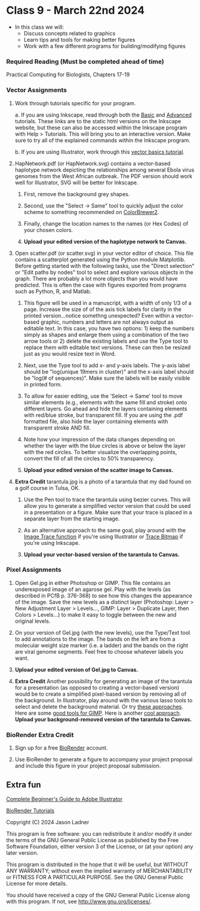 # Class 9 - March 22nd 2024
- In this class we will:
    - Discuss concepts related to graphics
    - Learn tips and tools for making better figures
    - Work with a few different programs for building/modifying figures

### Required Reading (**Must be completed ahead of time**)
Practical Computing for Biologists, Chapters 17-19


### Vector Assignments

1. Work through tutorials specific for your program. 

    a. If you are using Inkscape, read through both the [Basic](https://inkscape.org/en/doc/tutorials/basic/tutorial-basic.html) and [Advanced](https://inkscape.org/en/doc/tutorials/advanced/tutorial-advanced.html) tutorials. These links are to the static html versions on the Inkscape website, but these can also be accessed within the Inkscape program with Help > Tutorials. This will bring you to an interactive version. Make sure to try all of the explained commands within the Inkscape program. 

    b. If you are using Illustrator, work through this [vector basics tutorial](https://www.youtube.com/watch?v=GFY0_EMVYDw&feature=youtu.be).


1. HapNetwork.pdf (or HapNetwork.svg) contains a vector-based haplotype network depicting the relationships among several Ebola virus genomes from the West African outbreak. The PDF version should work well for Illustrator, SVG will be better for Inkscape.

    1. First, remove the background grey shapes. 

    2. Second, use the "Select -> Same" tool to quickly adjust the color scheme to something recommended on [ColorBrewer2](http://colorbrewer2.org). 

    3. Finally, change the location names to the names (or Hex Codes) of your chosen colors.

    4. **Upload your edited version of the haplotype network to Canvas.**

2. Open scatter.pdf (or scatter.svg) in your vector editor of choice. This file contains a scatterplot generated using the Python module Matplotlib. Before getting started with the following tasks, use the "Direct selection" or "Edit paths by nodes" tool to select and explore various objects in the graph. There are probably a lot more objects than you would have predicted. This is often the case with figures exported from programs such as Python, R, and Matlab. 

    1. This figure will be used in a manuscript, with a width of only 1/3 of a page. Increase the size of of the axis tick labels for clarity in the printed version...notice somethng unexpected? Even within a vector-based graphic, numbers and letters are not always output as editable text. In this case, you have two options: 1) keep the numbers simply as shapes and enlarge them using a combination of the two arrow tools or 2) delete the existing labels and use the Type tool to replace them with editable text versions. These can then be resized just as you would resize text in Word. 

    2. Next, use the Type tool to add x- and y-axis labels. The y-axis label should be "log(unique 19mers in cluster)" and the x-axis label should be "log(# of sequences)". Make sure the labels will be easily visible in printed form. 

    3. To allow for easier editing, use the 'Select -> Same' tool to move similar elements (e.g., elements with the same fill and stroke) onto different layers. Go ahead and hide the layers containing elements with red/blue stroke, but transparent fill. If you are using the .pdf formatted file, also hide the layer containing elements with transparent stroke AND fill. 

    4. Note how your impression of the data changes depending on whether the layer with the blue circles is above or below the layer with the red circles. To better visualize the overlapping points, convert the fill of all the circles to 50% transparency. 
    
    5. **Upload your edited version of the scatter image to Canvas.**

3. **Extra Credit** tarantula.jpg is a photo of a tarantula that my dad found on a golf course in Tulsa, OK. 
    1. Use the Pen tool to trace the tarantula using bezier curves. This will allow you to generate a simplified vector version that could be used in a presentation or a figure. Make sure that your trace is placed in a separate layer from the starting image. 

    2. As an alternative approach to the same goal, play around with the [Image Trace function](https://helpx.adobe.com/illustrator/using/image-trace.html) if you're using Illustrator or [Trace Bitmap](https://inkscape-manuals.readthedocs.io/en/latest/tracing-an-image.html) if you're using Inkscape.
    
    3.  **Upload your vector-based version of the tarantula to Canvas.**


### Pixel Assignments

1. Open Gel.jpg in either Photoshop or GIMP. This file contains an underexposed image of an agarose gel. Play with the levels (as described in PCfB p. 376-368) to see how this changes the appearance of the image. Save the new levels as a distinct layer (Photoshop: Layer > New Adjustment Layer > Levels..., GIMP: Layer > Duplicate Layer, then Colors > Levels...) to make it easy to toggle between the new and original levels.

2. On your version of Gel.jpg (with the new levels), use the Type/Text tool to add annotations to the image. The bands on the left are from a molecular weight size marker (i.e. a ladder) and the bands on the right are viral genome segments. Feel free to choose whatever labels you want. 

3. **Upload your edited version of Gel.jpg to Canvas.**

4. **Extra Credit** Another possibility for generating an image of the tarantula for a presentation (as opposed to creating a vector-based version) would be to create a simplified pixel-based version by removing all of the background. In Illustrator, play around with the various lasso tools to select and delete the background material. Or try [these approaches](https://www.howtogeek.com/731327/how-to-remove-a-background-in-photoshop/).  Here are some [good tools for GIMP](https://docs.gimp.org/en/gimp-tutorial-quickie-separate.html). Here is another [cool approach](https://www.youtube.com/watch?v=XXReaZw013k). **Upload your background-removed version of the tarantula to Canvas.**


### BioRender Extra Credit

1. Sign up for a free [BioRender](https://www.biorender.com/) account.

2. Use BioRender to generate a figure to accompany your project proposal and include this figure in your project proposal submission. 


## Extra fun

[Complete Beginner's Guide to Adobe Illustrator](https://www.pgsd.org/cms/lib07/PA01916597/Centricity/Domain/202/illustrator_for_beginners_tastytuts.pdf)

[BioRender Tutorials](https://www.biorender.com/learn)



Copyright (C) 2024  Jason Ladner

This program is free software: you can redistribute it and/or modify
it under the terms of the GNU General Public License as published by
the Free Software Foundation, either version 3 of the License, or
(at your option) any later version.

This program is distributed in the hope that it will be useful,
but WITHOUT ANY WARRANTY; without even the implied warranty of
MERCHANTABILITY or FITNESS FOR A PARTICULAR PURPOSE.  See the
GNU General Public License for more details.

You should have received a copy of the GNU General Public License
along with this program.  If not, see <http://www.gnu.org/licenses/>.



